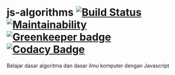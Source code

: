 # js-algorithms [![Build Status](https://travis-ci.org/wayanjimmy/js-algorithms.svg?branch=master)](https://travis-ci.org/wayanjimmy/js-algorithms) [![Maintainability](https://api.codeclimate.com/v1/badges/b7a4c6f417091e447dad/maintainability)](https://codeclimate.com/github/wayanjimmy/js-algorithms/maintainability) [![Greenkeeper badge](https://badges.greenkeeper.io/wayanjimmy/js-algorithms.svg)](https://greenkeeper.io/) [![Codacy Badge](https://api.codacy.com/project/badge/Grade/1edb94a3fc7d4dfd909e884ffde328e6)](https://app.codacy.com/app/wayanjimmy/js-algorithms?utm_source=github.com&utm_medium=referral&utm_content=wayanjimmy/js-algorithms&utm_campaign=Badge_Grade_Dashboard)

Belajar dasar algoritma dan dasar ilmu komputer dengan Javascript 

